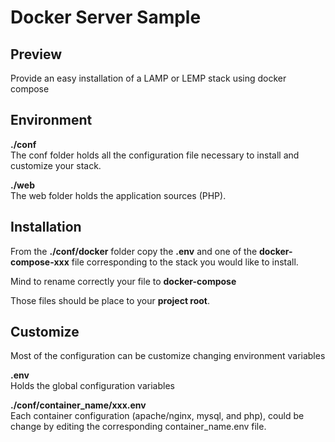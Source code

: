 # Docker Server Sample

## Preview
Provide an easy installation of a LAMP or LEMP stack using docker compose

## Environment
**./conf**   
The conf folder holds all the configuration file necessary to install and customize your stack.

**./web**   
The web folder holds the application sources (PHP).

## Installation
From the **./conf/docker** folder copy the **.env** and one of the **docker-compose-xxx** file corresponding to the stack you would like to install.

Mind to rename correctly your file to **docker-compose**

Those files should be place to your **project root**.

## Customize

Most of the configuration can be customize changing environment variables

**.env**   
Holds the global configuration variables

**./conf/container_name/xxx.env**   
Each container configuration (apache/nginx, mysql, and php), could be change by editing the corresponding container_name.env file.
